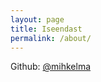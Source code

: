 ```yaml
---
layout: page
title: Iseendast
permalink: /about/
---
```




Github: [@mihkelma](https://github.com/mihkelma)
